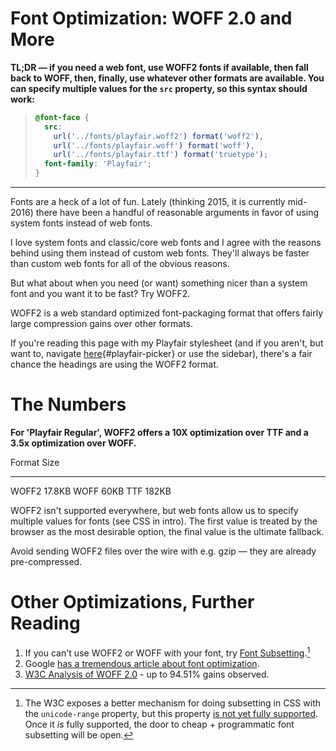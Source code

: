 # Font Optimization: WOFF 2.0 and More

**TL;DR &mdash; if you need a web font, use WOFF2 fonts if available,
then fall back to WOFF, then, finally, use whatever other formats
are available. You can specify multiple values for the `src` property,
so this syntax should work:**

> ```css
> @font-face {
>   src:
>     url('../fonts/playfair.woff2') format('woff2'),
>     url('../fonts/playfair.woff') format('woff'),
>     url('../fonts/playfair.ttf') format('truetype');
>   font-family: 'Playfair';
> }
> ```

---

Fonts are a heck of a lot of fun. Lately (thinking 2015, it is currently mid-2016)
there have been a handful of reasonable arguments in favor
of using system fonts instead of web fonts.

I love system fonts and classic/core web fonts and I agree with the reasons behind
using them instead of custom web fonts. They'll always be faster than custom
web fonts for all of the obvious reasons.

But what about when you need (or want) something nicer than a system font and
you want it to be fast? Try WOFF2.

WOFF2 is a web standard optimized font-packaging format that offers fairly large
compression gains over other formats.

If you're reading this page with my Playfair stylesheet (and if you aren't,
but want to, navigate [here](?style=playfair#playfair-picker){#playfair-picker}
or use the sidebar), there's a fair chance the headings are using the WOFF2 format.


# The Numbers

**For 'Playfair Regular', WOFF2 offers a 10X optimization over TTF
and a 3.5x optimization over WOFF.**

Format    Size
-------   ------
WOFF2     17.8KB
WOFF        60KB
TTF        182KB


WOFF2 isn't supported everywhere, but web fonts allow us to specify multiple
values for fonts (see CSS in intro). The first value is treated by the browser
as the most desirable option, the final value is the ultimate fallback.

Avoid sending WOFF2 files over the wire with e.g. gzip &mdash; they are already
pre-compressed.

# Other Optimizations, Further Reading

1. If you can't use WOFF2 or WOFF with your font, try
[Font Subsetting](2015-11-04-fonts.md).[^1]
2. Google [has a tremendous article about font optimization](https://developers.google.com/web/fundamentals/performance/optimizing-content-efficiency/webfont-optimization).
3. [W3C Analysis of WOFF 2.0](https://www.w3.org/TR/WOFF20ER/) -
   up to 94.51% gains observed.



[^1]: The W3C exposes a better mechanism for doing subsetting in CSS with the
      `unicode-range` property, but this property
      [is not yet fully supported](http://caniuse.com/#feat=font-unicode-range).
      Once it _is_ fully supported, the door to cheap + programmatic
      font subsetting will be open.
